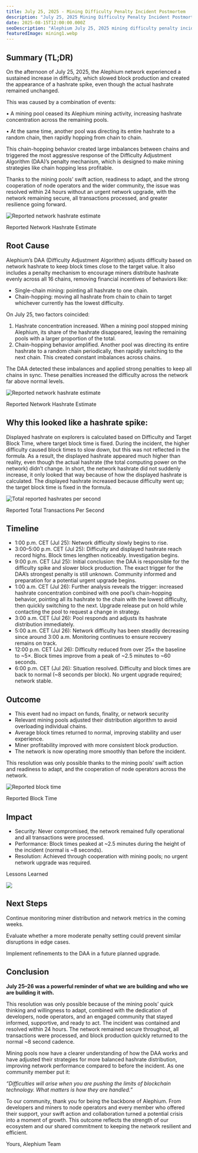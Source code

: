 ```yaml
---
title: July 25, 2025 - Mining Difficulty Penalty Incident Postmortem
description: "July 25, 2025 Mining Difficulty Penalty Incident Postmortem: Analysis of the network difficulty increase that slowed block production and created the appearance of a hashrate spike."
date: 2025-08-15T12:00:00.000Z
seoDescription: "Alephium July 25, 2025 mining difficulty penalty incident postmortem - network difficulty analysis. Block production slowdown and hashrate spike investigation."
featuredImage: mining1.webp
---
```

## Summary (TL;DR)

On the afternoon of July 25, 2025, the Alephium network experienced a sustained increase in difficulty, which slowed block production and created the appearance of a hashrate spike, even though the actual hashrate remained unchanged.

This was caused by a combination of events:

• A mining pool ceased its Alephium mining activity, increasing hashrate concentration across the remaining pools.

• At the same time, another pool was directing its entire hashrate to a random chain, then rapidly hopping from chain to chain.

This chain-hopping behavior created large imbalances between chains and triggered the most aggressive response of the Difficulty Adjustment Algorithm (DAA)’s penalty mechanism, which is designed to make mining strategies like chain hopping less profitable.

Thanks to the mining pools’ swift action, readiness to adapt, and the strong cooperation of node operators and the wider community, the issue was resolved within 24 hours without an urgent network upgrade, with the network remaining secure, all transactions processed, and greater resilience going forward.

![](https://miro.medium.com/v2/resize:fit:1400/format:webp/1*NzbKtJ4VmsYsM99kjBx_xA.jpeg "Reported network hashrate estimate")

Reported Network Hashrate Estimate

## Root Cause

Alephium’s DAA (Difficulty Adjustment Algorithm) adjusts difficulty based on network hashrate to keep block times close to the target value. It also includes a penalty mechanism to encourage miners distribute hashrate evenly across all 16 chains, removing financial incentives of behaviors like:

* Single-chain mining: pointing all hashrate to one chain.
* Chain-hopping: moving all hashrate from chain to chain to target whichever currently has the lowest difficulty.

On July 25, two factors coincided:

1. Hashrate concentration increased. When a mining pool stopped mining Alephium, its share of the hashrate disappeared, leaving the remaining pools with a larger proportion of the total.
2. Chain-hopping behavior amplified. Another pool was directing its entire hashrate to a random chain periodically, then rapidly switching to the next chain. This created constant imbalances across chains.

The DAA detected these imbalances and applied strong penalties to keep all chains in sync. These penalties increased the difficulty across the network far above normal levels.

![](https://miro.medium.com/v2/resize:fit:1400/format:webp/1*KNgUPP-AF4DY7U1tszBDVA.png "Reported network hashrate estimate")

Reported Network Hashrate Estimate

## Why this looked like a hashrate spike:

Displayed hashrate on explorers is calculated based on Difficulty and Target Block Time, where target block time is fixed. During the incident, the higher difficulty caused block times to slow down, but this was not reflected in the formula. As a result, the displayed hashrate appeared much higher than reality, even though the actual hashrate (the total computing power on the network) didn’t change. In short, the network hashrate did not suddenly increase, it only looked that way because of how the displayed hashrate is calculated. The displayed hashrate increased because difficulty went up; the target block time is fixed in the formula.

![](https://miro.medium.com/v2/resize:fit:1400/format:webp/1*e7XiP_Pjy55zE7JGdlhNRA.png "Total reported hashrates per second")

Reported Total Transactions Per Second

## Timeline

* 1:00 p.m. CET (Jul 25): Network difficulty slowly begins to rise.
* 3:00–5:00 p.m. CET (Jul 25): Difficulty and displayed hashrate reach record highs. Block times lengthen noticeably. Investigation begins.
* 9:00 p.m. CET (Jul 25): Initial conclusion: the DAA is responsible for the difficulty spike and slower block production. The exact trigger for the DAA’s strongest penalty is still unknown. Community informed and preparation for a potential urgent upgrade begins.
* 1:00 a.m. CET (Jul 26): Further analysis reveals the trigger: increased hashrate concentration combined with one pool’s chain-hopping behavior, pointing all its hashrate to the chain with the lowest difficulty, then quickly switching to the next. Upgrade release put on hold while contacting the pool to request a change in strategy.
* 3:00 a.m. CET (Jul 26): Pool responds and adjusts its hashrate distribution immediately.
* 5:00 a.m. CET (Jul 26): Network difficulty has been steadily decreasing since around 3:00 a.m. Monitoring continues to ensure recovery remains on track.
* 12:00 p.m. CET (Jul 26): Difficulty reduced from over 25× the baseline to \~5×. Block times improve from a peak of \~2.5 minutes to ~60 seconds.
* 6:00 p.m. CET (Jul 26): Situation resolved. Difficulty and block times are back to normal (~8 seconds per block). No urgent upgrade required; network stable.

## Outcome

* This event had no impact on funds, finality, or network security
* Relevant mining pools adjusted their distribution algorithm to avoid overloading individual chains.
* Average block times returned to normal, improving stability and user experience.
* Miner profitability improved with more consistent block production.
* The network is now operating more smoothly than before the incident.

This resolution was only possible thanks to the mining pools’ swift action and readiness to adapt, and the cooperation of node operators across the network.

![](https://miro.medium.com/v2/resize:fit:1400/format:webp/1*l_8GD4eqG7-Ndl1kA6x8CQ.png "Reported block time")

Reported Block Time

## Impact

* Security: Never compromised, the network remained fully operational and all transactions were processed.
* Performance: Block times peaked at \~2.5 minutes during the height of the incident (normal is \~8 seconds).
* Resolution: Achieved through cooperation with mining pools; no urgent network upgrade was required.

Lessons Learned

![](https://miro.medium.com/v2/resize:fit:1400/format:webp/1*TmEe0ybTUHYwmeSIwW7WHw.png)

## Next Steps

Continue monitoring miner distribution and network metrics in the coming weeks.

Evaluate whether a more moderate penalty setting could prevent similar disruptions in edge cases.

Implement refinements to the DAA in a future planned upgrade.

## Conclusion

**July 25–26 was a powerful reminder of what we are building and who we are building it with.**

This resolution was only possible because of the mining pools’ quick thinking and willingness to adapt, combined with the dedication of developers, node operators, and an engaged community that stayed informed, supportive, and ready to act. The incident was contained and resolved within 24 hours. The network remained secure throughout, all transactions were processed, and block production quickly returned to the normal ~8 second cadence.

Mining pools now have a clearer understanding of how the DAA works and have adjusted their strategies for more balanced hashrate distribution, improving network performance compared to before the incident. As one community member put it:

*“Difficulties will arise when you are pushing the limits of blockchain technology. What matters is how they are handled.”*

To our community, thank you for being the backbone of Alephium. From developers and miners to node operators and every member who offered their support, your swift action and collaboration turned a potential crisis into a moment of growth. This outcome reflects the strength of our ecosystem and our shared commitment to keeping the network resilient and efficient.

Yours, Alephium Team
